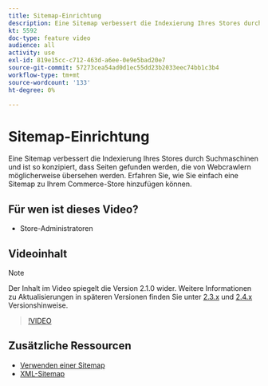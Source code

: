 ```yaml
---
title: Sitemap-Einrichtung
description: Eine Sitemap verbessert die Indexierung Ihres Stores durch Suchmaschinen. Erfahren Sie, wie Sie eine Sitemap für Ihre [!DNL Commerce] im Admin speichern.
kt: 5592
doc-type: feature video
audience: all
activity: use
exl-id: 819e15cc-c712-463d-a6ee-0e9e5bad20e7
source-git-commit: 57273cea54ad0d1ec55dd23b2033eec74bb1c3b4
workflow-type: tm+mt
source-wordcount: '133'
ht-degree: 0%

---
```


# Sitemap-Einrichtung

Eine Sitemap verbessert die Indexierung Ihres Stores durch Suchmaschinen und ist so konzipiert, dass Seiten gefunden werden, die von Webcrawlern möglicherweise übersehen werden. Erfahren Sie, wie Sie einfach eine Sitemap zu Ihrem Commerce-Store hinzufügen können.

## Für wen ist dieses Video?

- Store-Administratoren

## Videoinhalt

>[!NOTE]
>
>Der Inhalt im Video spiegelt die Version 2.1.0 wider. Weitere Informationen zu Aktualisierungen in späteren Versionen finden Sie unter [2.3.x](https://devdocs.magento.com/guides/v2.3/release-notes/bk-release-notes.html) und [2.4.x](https://devdocs.magento.com/guides/v2.4/release-notes/bk-release-notes.html) Versionshinweise.

>[!VIDEO](https://video.tv.adobe.com/v/35748?quality=12&learn=on)

## Zusätzliche Ressourcen

- [Verwenden einer Sitemap](https://docs.magento.com/user-guide/marketing/sitemap-xml.html)
- [XML-Sitemap](https://docs.magento.com/user-guide/configuration/catalog/xml-sitemap.html)
